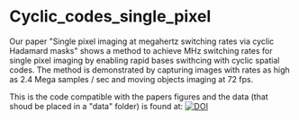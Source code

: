 # Cyclic_codes_single_pixel

Our paper "Single pixel imaging at megahertz switching rates via cyclic Hadamard masks" shows a method to achieve MHz switching rates for single pixel imaging by enabling rapid bases swithcing with cyclic spatial codes. The method is demonstrated by capturing images with rates as high as 2.4 Mega samples / sec and moving objects imaging at 72 fps.

This is the code compatible with the papers figures and the data (that shoud be placed in a "data" folder) is found at:
[![DOI](https://zenodo.org/badge/DOI/10.5281/zenodo.4774776.svg)](https://doi.org/10.5281/zenodo.4774776)
